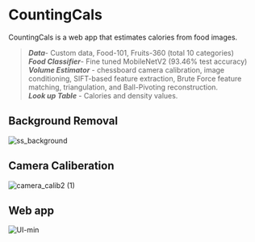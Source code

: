 # CountingCals

CountingCals is a web app that estimates calories from food images. 

> **_Data_**- Custom data, Food-101, Fruits-360 (total 10 categories) <br />
> **_Food Classifier_**- Fine tuned MobileNetV2 (93.46% test accuracy) <br />
> **_Volume Estimator_** - chessboard camera calibration, image conditioning, SIFT-based feature extraction, Brute Force feature matching, triangulation, and Ball-Pivoting reconstruction.<br />
> **_Look up Table_** - Calories and density values.

## Background Removal
![ss_background](https://github.com/ManushKalwari/CountingCals/assets/125916187/8c545f37-c46b-47c4-892d-bcc449a524a2)

## Camera Caliberation
![camera_calib2 (1)](https://github.com/ManushKalwari/CountingCals/assets/125916187/82fb4d7c-ef19-48c7-861a-35b591266c09)

## Web app
![UI-min](https://github.com/ManushKalwari/CountingCals/assets/125916187/085ade89-4478-4d67-9e6d-5408fbed96ce)



